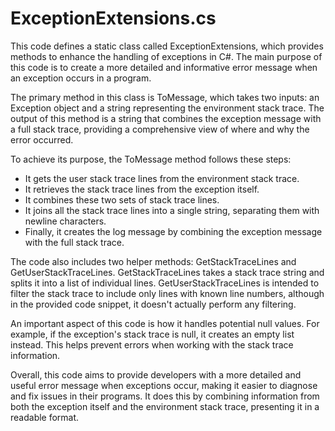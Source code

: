 # ExceptionExtensions.cs

This code defines a static class called ExceptionExtensions, which provides methods to enhance the handling of exceptions in C#. The main purpose of this code is to create a more detailed and informative error message when an exception occurs in a program.

The primary method in this class is ToMessage, which takes two inputs: an Exception object and a string representing the environment stack trace. The output of this method is a string that combines the exception message with a full stack trace, providing a comprehensive view of where and why the error occurred.

To achieve its purpose, the ToMessage method follows these steps:

- It gets the user stack trace lines from the environment stack trace.
- It retrieves the stack trace lines from the exception itself.
- It combines these two sets of stack trace lines.
- It joins all the stack trace lines into a single string, separating them with newline characters.
- Finally, it creates the log message by combining the exception message with the full stack trace.

The code also includes two helper methods: GetStackTraceLines and GetUserStackTraceLines. GetStackTraceLines takes a stack trace string and splits it into a list of individual lines. GetUserStackTraceLines is intended to filter the stack trace to include only lines with known line numbers, although in the provided code snippet, it doesn't actually perform any filtering.

An important aspect of this code is how it handles potential null values. For example, if the exception's stack trace is null, it creates an empty list instead. This helps prevent errors when working with the stack trace information.

Overall, this code aims to provide developers with a more detailed and useful error message when exceptions occur, making it easier to diagnose and fix issues in their programs. It does this by combining information from both the exception itself and the environment stack trace, presenting it in a readable format.